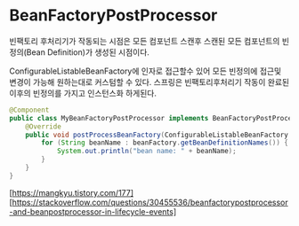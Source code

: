 # BeanFactoryPostProcessor 
빈팩토리 후처리기가 작동되는 시점은 모든 컴포넌트 스캔후 
스캔된 모든 컴포넌트의 빈정의(Bean Definition)가 생성된 시점이다. 

ConfigurableListableBeanFactory에 인자로 접근할수 있어 모든 빈정의에 접근및 변경이 가능해
원하는대로 커스텀할 수 있다.
스프링은 빈팩토리후처리기 작동이 완료된 이후의 빈정의를 가지고 인스턴스화 하게된다.

```java
@Component
public class MyBeanFactoryPostProcessor implements BeanFactoryPostProcessor {
	@Override
	public void postProcessBeanFactory(ConfigurableListableBeanFactory beanFactory) throws BeansException {
		for (String beanName : beanFactory.getBeanDefinitionNames()) {
			System.out.println("bean name: " + beanName);
		}
	}
}
```

[https://mangkyu.tistory.com/177]
[https://stackoverflow.com/questions/30455536/beanfactorypostprocessor-and-beanpostprocessor-in-lifecycle-events]